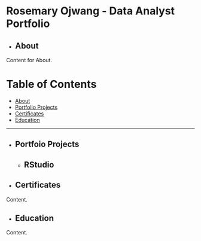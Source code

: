 # Rosemary Ojwang - Data Analyst Portfolio

- ## About

Content for About.

# Table of Contents

- [About](#about)
- [Portfolio Projects](#portfolio-projects)
- [Certificates](#certificates)
- [Education](#Education)

---

- ## Portfoio Projects

  - ## RStudio

- ## Certificates

Content.

- ## Education

Content.

